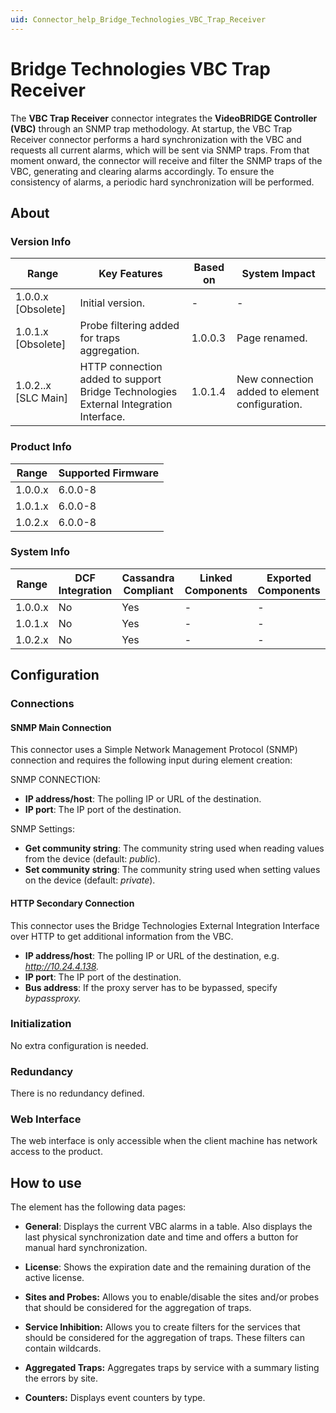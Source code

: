 ```yaml
---
uid: Connector_help_Bridge_Technologies_VBC_Trap_Receiver
---
```


# Bridge Technologies VBC Trap Receiver

The **VBC Trap Receiver** connector integrates the **VideoBRIDGE Controller (VBC)** through an SNMP trap methodology. At startup, the VBC Trap Receiver connector performs a hard synchronization with the VBC and requests all current alarms, which will be sent via SNMP traps. From that moment onward, the connector will receive and filter the SNMP traps of the VBC, generating and clearing alarms accordingly. To ensure the consistency of alarms, a periodic hard synchronization will be performed.

## About

### Version Info

| **Range**             | **Key Features**                                                                     | **Based on** | **System Impact**                              |
|-----------------------|--------------------------------------------------------------------------------------|--------------|------------------------------------------------|
| 1.0.0.x \[Obsolete\]  | Initial version.                                                                     | \-           | \-                                             |
| 1.0.1.x \[Obsolete\]  | Probe filtering added for traps aggregation.                                         | 1.0.0.3      | Page renamed.                                  |
| 1.0.2..x \[SLC Main\] | HTTP connection added to support Bridge Technologies External Integration Interface. | 1.0.1.4      | New connection added to element configuration. |

### Product Info

| Range     | Supported Firmware     |
|-----------|------------------------|
| 1.0.0.x   | 6.0.0-8                |
| 1.0.1.x   | 6.0.0-8                |
| 1.0.2.x   | 6.0.0-8                |

### System Info

| Range     | DCF Integration     | Cassandra Compliant     | Linked Components     | Exported Components     |
|-----------|---------------------|-------------------------|-----------------------|-------------------------|
| 1.0.0.x   | No                  | Yes                     | \-                    | \-                      |
| 1.0.1.x   | No                  | Yes                     | \-                    | \-                      |
| 1.0.2.x   | No                  | Yes                     | \-                    | \-                      |

## Configuration

### Connections

#### SNMP Main Connection

This connector uses a Simple Network Management Protocol (SNMP) connection and requires the following input during element creation:

SNMP CONNECTION:

- **IP address/host**: The polling IP or URL of the destination.
- **IP port**: The IP port of the destination.

SNMP Settings:

- **Get community string**: The community string used when reading values from the device (default: *public*).
- **Set community string**: The community string used when setting values on the device (default: *private*).

#### HTTP Secondary Connection

This connector uses the Bridge Technologies External Integration Interface over HTTP to get additional information from the VBC.

- **IP address/host**: The polling IP or URL of the destination, e.g. *http://10.24.4.138.*
- **IP port**: The IP port of the destination.
- **Bus address**: If the proxy server has to be bypassed, specify *bypassproxy.*

### Initialization

No extra configuration is needed.

### Redundancy

There is no redundancy defined.

### Web Interface

The web interface is only accessible when the client machine has network access to the product.

## How to use

The element has the following data pages:

- **General**: Displays the current VBC alarms in a table. Also displays the last physical synchronization date and time and offers a button for manual hard synchronization.

- **License**: Shows the expiration date and the remaining duration of the active license.

- **Sites and Probes:** Allows you to enable/disable the sites and/or probes that should be considered for the aggregation of traps.

- **Service Inhibition:** Allows you to create filters for the services that should be considered for the aggregation of traps. These filters can contain wildcards.

- **Aggregated Traps:** Aggregates traps by service with a summary listing the errors by site.

- **Counters:** Displays event counters by type.

